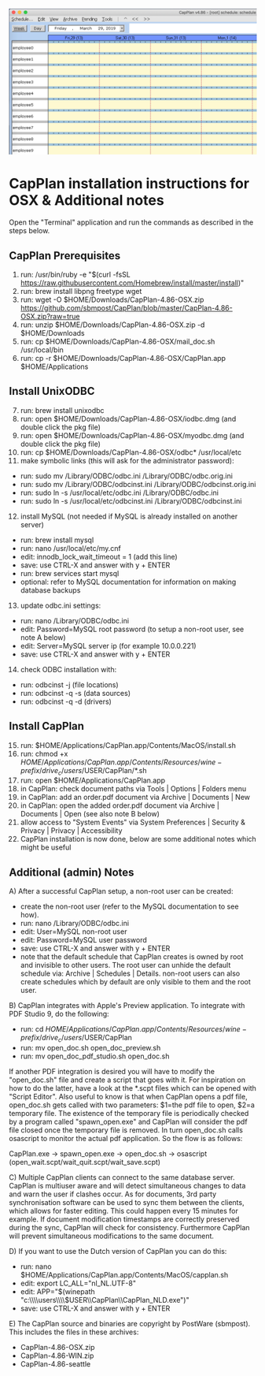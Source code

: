 ![alt text](https://github.com/sbmpost/CapPlan/blob/master/CapPlan.png "CapPlan")

# CapPlan installation instructions for OSX & Additional notes

Open the "Terminal" application and run the commands as described in the steps below.

CapPlan Prerequisites
------------------------

1. run: /usr/bin/ruby -e "$(curl -fsSL https://raw.githubusercontent.com/Homebrew/install/master/install)"
2. run: brew install libpng freetype wget
3. run: wget -O $HOME/Downloads/CapPlan-4.86-OSX.zip https://github.com/sbmpost/CapPlan/blob/master/CapPlan-4.86-OSX.zip?raw=true
4. run: unzip $HOME/Downloads/CapPlan-4.86-OSX.zip -d $HOME/Downloads
5. run: cp $HOME/Downloads/CapPlan-4.86-OSX/mail_doc.sh /usr/local/bin
6. run: cp -r $HOME/Downloads/CapPlan-4.86-OSX/CapPlan.app $HOME/Applications

Install UnixODBC
------------------------

7. run: brew install unixodbc
8. run: open $HOME/Downloads/CapPlan-4.86-OSX/iodbc.dmg (and double click the pkg file)
9. run: open $HOME/Downloads/CapPlan-4.86-OSX/myodbc.dmg (and double click the pkg file)
10. run: cp $HOME/Downloads/CapPlan-4.86-OSX/odbc* /usr/local/etc
11. make symbolic links (this will ask for the administrator password):
  - run: sudo mv /Library/ODBC/odbc.ini /Library/ODBC/odbc.orig.ini
  - run: sudo mv /Library/ODBC/odbcinst.ini /Library/ODBC/odbcinst.orig.ini
  - run: sudo ln -s /usr/local/etc/odbc.ini /Library/ODBC/odbc.ini
  - run: sudo ln -s /usr/local/etc/odbcinst.ini /Library/ODBC/odbcinst.ini

12. install MySQL (not needed if MySQL is already installed on another server)
  - run: brew install mysql
  - run: nano /usr/local/etc/my.cnf
  - edit: innodb_lock_wait_timeout = 1 (add this line)
  - save: use CTRL-X and answer with y + ENTER
  - run: brew services start mysql
  - optional: refer to MySQL documentation for information on making database backups

13. update odbc.ini settings:
  - run: nano /Library/ODBC/odbc.ini
  - edit: Password=MySQL root password (to setup a non-root user, see note A below)
  - edit: Server=MySQL server ip (for example 10.0.0.221)
  - save: use CTRL-X and answer with y + ENTER

14. check ODBC installation with:
  - run: odbcinst -j      (file locations)
  - run: odbcinst -q -s   (data sources)
  - run: odbcinst -q -d   (drivers)

Install CapPlan
------------------------

15. run: $HOME/Applications/CapPlan.app/Contents/MacOS/install.sh
16. run: chmod +x $HOME/Applications/CapPlan.app/Contents/Resources/wine-prefix/drive_c/users/$USER/CapPlan/*.sh
17. run: open $HOME/Applications/CapPlan.app
18. in CapPlan: check document paths via Tools | Options | Folders menu
19. in CapPlan: add an order.pdf document via Archive | Documents | New
20. in CapPlan: open the added order.pdf document via Archive | Documents | Open (see also note B below)
21. allow access to "System Events" via System Preferences | Security & Privacy | Privacy | Accessibility
22. CapPlan installation is now done, below are some additional notes which might be useful

Additional (admin) Notes
------------------------

A) After a successful CapPlan setup, a non-root user can be created:
  - create the non-root user (refer to the MySQL documentation to see how). 
  - run: nano /Library/ODBC/odbc.ini
  - edit: User=MySQL non-root user
  - edit: Password=MySQL user password
  - save: use CTRL-X and answer with y + ENTER
  - note that the default schedule that CapPlan creates is owned by root and invisible to other users. The
    root user can unhide the default schedule via: Archive | Schedules | Details. non-root users can also
    create schedules which by default are only visible to them and the root user.

B) CapPlan integrates with Apple's Preview application. To integrate with PDF Studio 9, do the following:
  - run: cd $HOME/Applications/CapPlan.app/Contents/Resources/wine-prefix/drive_c/users/$USER/CapPlan
  - run: mv open_doc.sh open_doc_preview.sh
  - run: mv open_doc_pdf_studio.sh open_doc.sh  

  If another PDF integration is desired you will have to modify the "open_doc.sh" file and create a script
  that goes with it. For inspiration on how to do the latter, have a look at the *.scpt files which can be
  opened with "Script Editor". Also useful to know is that when CapPlan opens a pdf file, open_doc.sh gets
  called with two parameters: $1=the pdf file to open, $2=a temporary file. The existence of the temporary
  file is periodically checked by a program called "spawn_open.exe" and CapPlan will consider the pdf file
  closed once the temporary file is removed. In turn open_doc.sh calls osascript to monitor the actual pdf
  application. So the flow is as follows:
   
  CapPlan.exe -> spawn_open.exe -> open_doc.sh -> osascript (open_wait.scpt/wait_quit.scpt/wait_save.scpt)

C) Multiple CapPlan clients can connect to the same database server. CapPlan is multiuser aware and will detect
   simultaneous changes to data and warn the user if clashes occur. As for documents, 3rd party synchronisation
   software can be used to sync them between the clients, which allows for faster editing. This could happen every
   15 minutes for example. If document modification timestamps are correctly preserved during the sync, CapPlan
   will check for consistency. Furthermore CapPlan will prevent simultaneous modifications to the same document.

D) If you want to use the Dutch version of CapPlan you can do this:
  - run: nano $HOME/Applications/CapPlan.app/Contents/MacOS/capplan.sh
  - edit: export LC_ALL="nl_NL.UTF-8"
  - edit: APP="$(winepath "c:\\\\users\\\\$USER\\\\CapPlan\\\\CapPlan_NLD.exe")"
  - save: use CTRL-X and answer with y + ENTER

E) The CapPlan source and binaries are copyright by PostWare (sbmpost). This includes the files in these archives:
  - CapPlan-4.86-OSX.zip
  - CapPlan-4.86-WIN.zip
  - CapPlan-4.86-seattle
